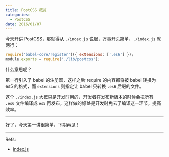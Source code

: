 ```yaml
---
title: PostCSS 概览
categories:
  - PostCSS
date: 2016/01/07
---
```

今天开讲 PostCSS，那就得从 `./index.js` 说起，万事开头简单，`./index.js` 就两行：

```js
require('babel-core/register')({ extensions: ['.es6'] });
module.exports = require('./lib/postcss');
```

什么意思呢？

第一行引入了 babel 的注册器，这样之后 require 的内容都将被 babel 转换为 es5 的格式，而 `extensions` 则指定让 babel 只转换 `.es6` 后缀的文件。

这个 `./index.js` 大概只是开发时用的，开发者在发布新版本的时候会把所有 `.es6` 文件编译成 `es5` 再发布，这样做的好处是开发时免去了编译这一环节，提高效率。

---

好了，今天第一讲很简单，下期再见！

---

Refs:

- [index.js](https://github.com/postcss/postcss/blob/master/index.js)
